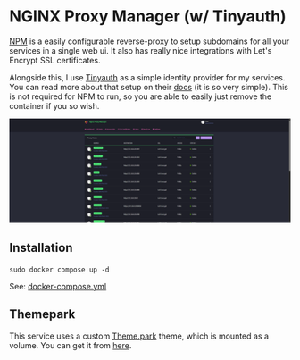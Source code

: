 # NGINX Proxy Manager (w/ Tinyauth)

[NPM](https://nginxproxymanager.com/) is a easily configurable reverse-proxy to setup subdomains for all your services in a single web ui. It also has really nice integrations with Let's Encrypt SSL certificates.

Alongside this, I use [Tinyauth](https://tinyauth.app/) as a simple identity provider for my services. You can read more about that setup on their [docs](https://tinyauth.app/docs/getting-started.html) (it is so very simple). This is not required for NPM to run, so you are able to easily just remove the container if you so wish.

![NPM Interface](./image.png)

## Installation

```
sudo docker compose up -d
```

See: [docker-compose.yml](./docker-compose.yml)

## Themepark

This service uses a custom [Theme.park](https://theme-park.dev) theme, which is mounted as a volume. You can get it from [here](https://docs.theme-park.dev/themes/nginx-proxy-manager/).
